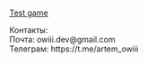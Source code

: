 <a href="https://owiii.github.io/Game-Life/">Test game</a><br>
<p>Контакты:</br>
Почта: owiii.dev@gmail.com</br>
Телеграм: https://t.me/artem_owiii</p>

